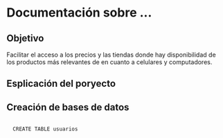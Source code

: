 # Documentación sobre ...
## Objetivo

Facilitar el acceso a los precios y las tiendas donde hay disponibilidad de los productos más relevantes de en cuanto a celulares y computadores.

## Esplicación del poryecto


## Creación de bases de datos
<code>
  CREATE TABLE usuarios 
</code>
